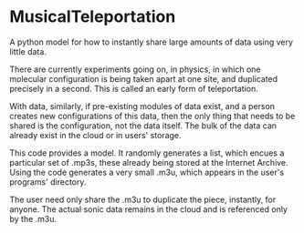 # MusicalTeleportation
A python model for how to instantly share large amounts of data using very little data.

There are currently experiments going on, in physics, in which one molecular configuration is being taken apart at one site, and duplicated precisely in a second. This is called an early form of teleportation.

With data, similarly, if pre-existing modules of data exist, and a person creates new configurations of this data, then the only thing that needs to be shared is the configuration, not the data itself. The bulk of the data can already exist in the cloud or in users' storage.

This code provides a model. It randomly generates a list, which encues a particular set of .mp3s, these already being stored at the Internet Archive. Using the code generates a very small .m3u, which appears in the user's programs' directory.

The user need only share the .m3u to duplicate the piece, instantly, for anyone. The actual sonic data remains in the cloud and is referenced only by the .m3u.
